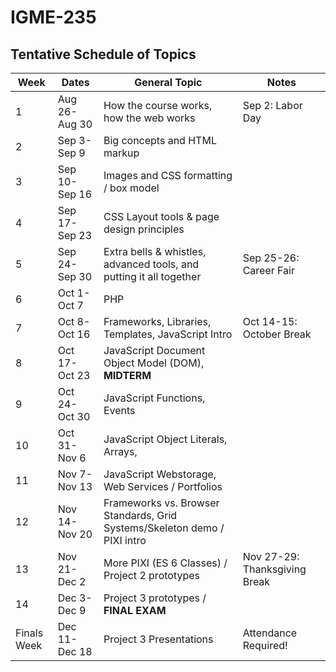 # IGME-235

## Tentative Schedule of Topics

| Week        | Dates         | General Topic                                                       | Notes |
|-------------|---------------|---------------------------------------------------------------------|---------|
| 1           | Aug 26-Aug 30 | How the course works, how the web works                             | Sep 2: Labor Day        |
| 2           | Sep 3-Sep 9   | Big concepts and HTML markup                                        |         |
| 3           | Sep 10-Sep 16 | Images and CSS formatting / box model                               |         |
| 4           | Sep 17-Sep 23 | CSS Layout tools & page design principles                           |         |
| 5           | Sep 24-Sep 30 | Extra bells & whistles, advanced tools, and putting it all together | Sep 25-26: Career Fair        |
| 6           | Oct 1-Oct 7   | PHP                                                                 |         |
| 7           | Oct 8-Oct 16  | Frameworks, Libraries, Templates, JavaScript Intro                  | Oct 14-15: October Break        |
| 8           | Oct 17-Oct 23 | JavaScript Document Object Model (DOM), **MIDTERM**                 |         |
| 9           | Oct 24-Oct 30 | JavaScript Functions, Events                                        |         |
| 10          | Oct 31-Nov 6  | JavaScript Object Literals, Arrays,                                 |         |
| 11          | Nov 7-Nov 13  | JavaScript Webstorage, Web Services / Portfolios                    |         |
| 12          | Nov 14-Nov 20 | Frameworks vs. Browser Standards, Grid Systems/Skeleton demo / PIXI intro  |         |
| 13          | Nov 21-Dec 2  | More PIXI (ES 6 Classes) / Project 2 prototypes                     | Nov 27-29: Thanksgiving Break  |
| 14          | Dec 3-Dec 9   | Project 3 prototypes / **FINAL EXAM**                               |         |
| Finals Week | Dec 11-Dec 18 | Project 3 Presentations                                             | Attendance Required! |
